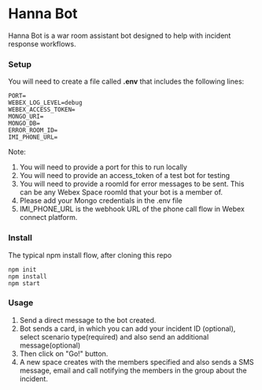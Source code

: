 # Hanna Bot

Hanna Bot is a war room assistant bot designed to help with incident response workflows. 

### Setup
You will need to create a file called **.env** that includes the following lines:
```
PORT=
WEBEX_LOG_LEVEL=debug
WEBEX_ACCESS_TOKEN=
MONGO_URI=
MONGO_DB=
ERROR_ROOM_ID=
IMI_PHONE_URL=

```
Note:
1. You will need to provide a port for this to run locally
2. You will need to provide an access_token of a test bot for testing
3. You will need to provide a roomId for error messages to be sent. This can be any Webex Space roomId that your bot is a member of.
4. Please add your Mongo credentials in the .env file
5. IMI_PHONE_URL is the webhook URL of the phone call flow in Webex connect platform.

### Install
The typical npm install flow, after cloning this repo
```
npm init
npm install
npm start
```
### Usage
1. Send a direct message to the bot created.
2. Bot sends a card, in which you can add your incident ID (optional), select scenario type(required) and also send an additional message(optional)
3. Then click on "Go!" button.
4. A new space creates with the members specified and also sends a SMS message, email and call notifying the members in the group about the incident.
